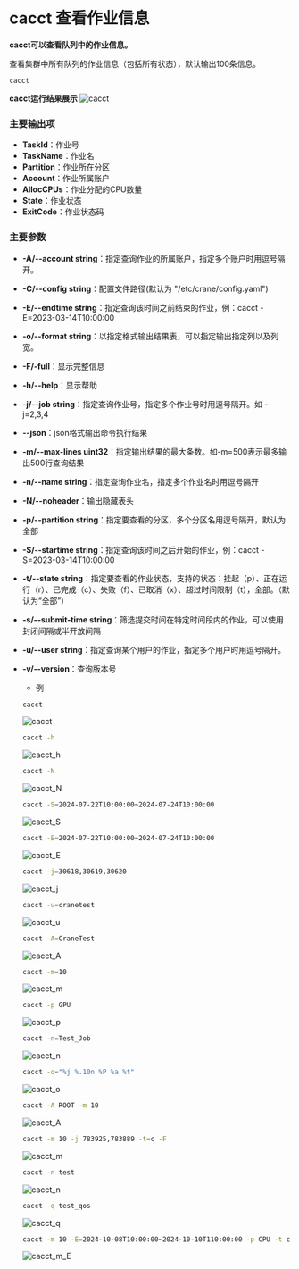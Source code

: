 # cacct 查看作业信息 #

**cacct可以查看队列中的作业信息。**

查看集群中所有队列的作业信息（包括所有状态），默认输出100条信息。

```shell
cacct
```

**cacct运行结果展示**
![cacct](../images/cacct.png)

### 主要输出项 ###

- **TaskId**：作业号
- **TaskName**：作业名
- **Partition**：作业所在分区
- **Account**：作业所属账户
- **AllocCPUs**：作业分配的CPU数量
- **State**：作业状态
- **ExitCode**：作业状态码

### 主要参数 ###

- **-A/--account string**：指定查询作业的所属账户，指定多个账户时用逗号隔开。
- **-C/--config string**：配置文件路径(默认为 "/etc/crane/config.yaml")
- **-E/--endtime string**：指定查询该时间之前结束的作业，例：cacct -E=2023-03-14T10:00:00
- **-o/--format string**：以指定格式输出结果表，可以指定输出指定列以及列宽。
- **-F/-full**：显示完整信息
- **-h/--help**：显示帮助
- **-j/--job string**：指定查询作业号，指定多个作业号时用逗号隔开。如 -j=2,3,4
- **--json**：json格式输出命令执行结果
- **-m/--max-lines uint32**：指定输出结果的最大条数。如-m=500表示最多输出500行查询结果
- **-n/--name string**：指定查询作业名，指定多个作业名时用逗号隔开
- **-N/--noheader**：输出隐藏表头
- **-p/--partition string**：指定要查看的分区，多个分区名用逗号隔开，默认为全部
- **-S/--startime string**：指定查询该时间之后开始的作业，例：cacct -S=2023-03-14T10:00:00
- **-t/--state string**：指定要查看的作业状态，支持的状态：挂起（p）、正在运行（r）、已完成（c）、失败（f）、已取消（x）、超过时间限制（t），全部。（默认为“全部”）
- **-s/--submit-time string**：筛选提交时间在特定时间段内的作业，可以使用封闭间隔或半开放间隔
- **-u/--user string**：指定查询某个用户的作业，指定多个用户时用逗号隔开。
- **-v/--version**：查询版本号
  - 例

  ~~~bash
  cacct
  ~~~
  ![cacct](../images/cacct.png)
  
  ~~~bash
  cacct -h
  ~~~
  ![cacct_h](../images/cacct_h.png)
  
  ~~~bash
  cacct -N
  ~~~
  ![cacct_N](../images/cacct_N.png)
  
  ~~~bash
  cacct -S=2024-07-22T10:00:00~2024-07-24T10:00:00
  ~~~
  ![cacct_S](../images/cacct_S.png)
  
  ~~~bash
  cacct -E=2024-07-22T10:00:00~2024-07-24T10:00:00
  ~~~
  ![cacct_E](../images/cacct_E.png)
  
  ~~~bash
  cacct -j=30618,30619,30620
  ~~~
  ![cacct_j](../images/cacct_j.png)
  
  ~~~bash
  cacct -u=cranetest
  ~~~
  ![cacct_u](../images/cacct_u.png)
  
  ~~~bash
  cacct -A=CraneTest
  ~~~
  ![cacct_A](../images/cacct_A.png)
  
  ~~~bash
  cacct -m=10
  ~~~
  ![cacct_m](../images/cacct_m.png)
  
  ~~~bash
  cacct -p GPU
  ~~~
  ![cacct_p](../images/cacct_p.png)

  ~~~bash
  cacct -n=Test_Job
  ~~~
  ![cacct_n](../images/cacct_n_Test_Job.png)

  ~~~bash
  cacct -o="%j %.10n %P %a %t"
  ~~~
  ![cacct_o](../images/cacct_o.png)

  ~~~bash
  cacct -A ROOT -m 10
  ~~~
  ![cacct_A](../images/cacct_A_ROOT.png)

  ~~~bash
  cacct -m 10 -j 783925,783889 -t=c -F
  ~~~
  ![cacct_m](../images/cacct_m_j.png)  

  ~~~bash
  cacct -n test
  ~~~
  ![cacct_n](../images/cacct_n_test.png)   

  ~~~bash
  cacct -q test_qos
  ~~~
  ![cacct_q](../images/cacct_q.png) 

  ~~~bash
  cacct -m 10 -E=2024-10-08T10:00:00~2024-10-10T110:00:00 -p CPU -t c
  ~~~
  ![cacct_m_E](../images/cacct_m_E.png)